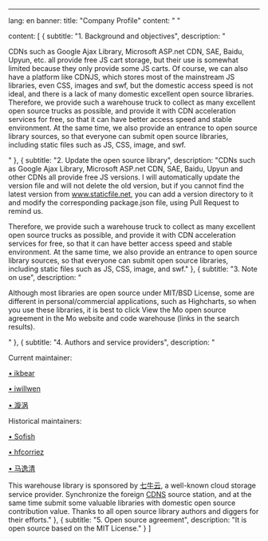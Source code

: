 ---
lang: en
banner:
  title: "Company Profile"
  content: "  "

content: [
  {
    subtitle: "1. Background and objectives",
    description: "<p>CDNs such as Google Ajax Library, Microsoft ASP.net CDN, SAE, Baidu, Upyun, etc. all provide free JS cart storage, but their use is somewhat limited because they only provide some JS carts. Of course, we can also have a platform like CDNJS, which stores most of the mainstream JS libraries, even CSS, images and swf, but the domestic access speed is not ideal, and there is a lack of many domestic excellent open source libraries.
  Therefore, we provide such a warehouse truck to collect as many excellent open source trucks as possible, and provide it with CDN acceleration services for free, so that it can have better access speed and stable environment. At the same time, we also provide an entrance to open source library sources, so that everyone can submit open source libraries, including static files such as JS, CSS, image, and swf.</p>"
  },
  {
    subtitle: "2. Update the open source library",
    description: "CDNs such as Google Ajax Library, Microsoft ASP.net CDN, SAE, Baidu, Upyun and other CDNs all provide free JS versions. I will automatically update the version file and will not delete the old version, but if you cannot find the latest version from  <a href='https://www.staticfile.net'>www.staticfile.net</a>, you can add a version directory to it and modify the corresponding package.json file, using Pull Request to remind us. <p/><p/>
    Therefore, we provide such a warehouse truck to collect as many excellent open source trucks as possible, and provide it with CDN acceleration services for free, so that it can have better access speed and stable environment. At the same time, we also provide an entrance to open source library sources, so that everyone can submit open source libraries, including static files such as JS, CSS, image, and swf."
  },
  {
    subtitle: "3. Note on use",
    description: "<p>Although most libraries are open source under MIT/BSD License, some are different in personal/commercial applications, such as Highcharts, so when you use these libraries, it is best to click View the Mo open source agreement in the Mo website and code warehouse (links in the search results). </p>"
  },
  {
    subtitle: "4. Authors and service providers",
    description: "<p>Current maintainer:</p>
    <p><a href='https://github.com/ikbear'>• ikbear</a></p>
    <p><a href='https://github.com/iwillwen'>• iwillwen</a></p>
    <p><a href='https://github.com/DL-strong'>• 漩涡</a></p>
    <p>Historical maintainers:</p>
    <p><a href='https://github.com/sofish'>• Sofish</a></p>
    <p><a href='https://github.com/hfcorriez'>• hfcorriez</a></p>
    <p><a href='https://github.com/sorcerer-ma'>• 马逸清 </a></p>
    This warehouse library is sponsored by  <a href='https://www.qiniu.com/'>七牛云</a>, a well-known cloud storage service provider. Synchronize the foreign <a href='#'>CDNS</a> source station, and at the same time submit some valuable libraries with domestic open source contribution value. Thanks to all open source library authors and diggers for their efforts."
  },
  {
    subtitle: "5. Open source agreement",
    description: "It is open source based on the MIT License."
  }
]